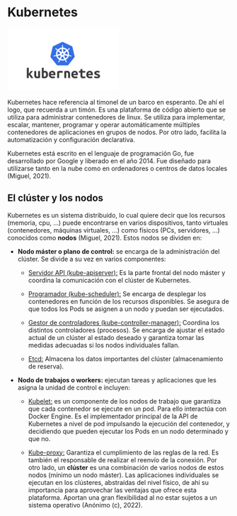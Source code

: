# Kubernetes

<img src="../Imagenes/kubernetes.png" width="50%">

Kubernetes hace referencia al timonel de un barco en esperanto. De ahí el logo, que recuerda a un timón. Es una plataforma de código abierto que se utiliza para administrar contenedores de linux. Se utiliza para implementar, escalar, mantener, programar y operar automáticamente múltiples contenedores de aplicaciones en grupos de nodos. Por otro lado, facilita la automatización y configuración declarativa.

Kubernetes está escrito en el lenguaje de programación Go, fue desarrollado por Google y liberado en el año 2014. Fue diseñado para utilizarse tanto en la nube como en ordenadores o centros de datos locales (Miguel, 2021).


## El clúster y los nodos

Kubernetes es un sistema distribuido, lo cual quiere decir que los recursos (memoria, cpu, …) puede encontrarse en varios dispositivos, tanto virtuales (contenedores, máquinas virtuales, …) como físicos (PCs, servidores, …) conocidos como **nodos** (Miguel, 2021). Estos nodos se dividen en:

* **Nodo máster o plano de control:** se encarga de la administración del clúster. Se divide a su vez en varios componentes:

    * <u>Servidor API (kube-apiserver):</u> Es la parte frontal del nodo máster y coordina la comunicación con el clúster de Kubernetes. 

    * <u>Programador (kube-scheduler):</u> Se encarga de desplegar los contenedores en función de los recursos disponibles. Se asegura de que todos los Pods se asignen a un nodo y puedan ser ejecutados.

    * <u>Gestor de controladores (kube-controller-manager):</u> Coordina los distintos controladores (procesos). Se encarga de ajustar el estado actual de un clúster al estado deseado y garantiza tomar las medidas adecuadas si los nodos individuales fallan.

    * <u>Etcd:</u> Almacena los datos importantes del clúster (almacenamiento de reserva).

* **Nodo de trabajos o workers:** ejecutan tareas y aplicaciones que les asigna la unidad de control e incluyen:

    * <u>Kubelet:</u> es un componente de los nodos de trabajo que garantiza que cada contenedor se ejecute en un pod. Para ello interactúa con Docker Engine. Es el implementador principal de la API de Kubernetes a nivel de pod impulsando la ejecución del contenedor, y decidiendo que pueden ejecutar los Pods en un nodo determinado y que no.

    * <u>Kube-proxy:</u> Garantiza el cumplimiento de las reglas de la red. Es también el responsable de realizar el reenvío de la conexión.
Por otro lado, un **clúster** es una combinación de varios nodos de estos nodos (mínimo un nodo máster). Las aplicaciones individuales se ejecutan en los clústeres, abstraídas del nivel físico, de ahí su importancia para aprovechar las ventajas que ofrece esta plataforma. Aportan una gran flexibilidad al no estar sujetos a un sistema operativo (Anónimo (c), 2022).